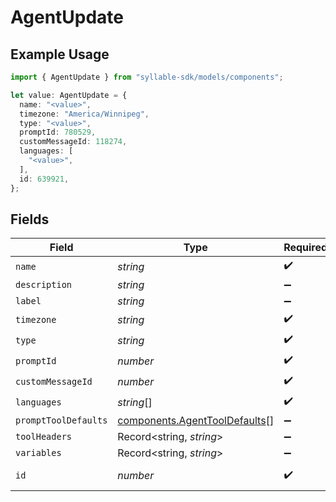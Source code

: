 # AgentUpdate

## Example Usage

```typescript
import { AgentUpdate } from "syllable-sdk/models/components";

let value: AgentUpdate = {
  name: "<value>",
  timezone: "America/Winnipeg",
  type: "<value>",
  promptId: 780529,
  customMessageId: 118274,
  languages: [
    "<value>",
  ],
  id: 639921,
};
```

## Fields

| Field                                                                          | Type                                                                           | Required                                                                       | Description                                                                    |
| ------------------------------------------------------------------------------ | ------------------------------------------------------------------------------ | ------------------------------------------------------------------------------ | ------------------------------------------------------------------------------ |
| `name`                                                                         | *string*                                                                       | :heavy_check_mark:                                                             | N/A                                                                            |
| `description`                                                                  | *string*                                                                       | :heavy_minus_sign:                                                             | N/A                                                                            |
| `label`                                                                        | *string*                                                                       | :heavy_minus_sign:                                                             | N/A                                                                            |
| `timezone`                                                                     | *string*                                                                       | :heavy_check_mark:                                                             | N/A                                                                            |
| `type`                                                                         | *string*                                                                       | :heavy_check_mark:                                                             | N/A                                                                            |
| `promptId`                                                                     | *number*                                                                       | :heavy_check_mark:                                                             | N/A                                                                            |
| `customMessageId`                                                              | *number*                                                                       | :heavy_check_mark:                                                             | N/A                                                                            |
| `languages`                                                                    | *string*[]                                                                     | :heavy_check_mark:                                                             | N/A                                                                            |
| `promptToolDefaults`                                                           | [components.AgentToolDefaults](../../models/components/agenttooldefaults.md)[] | :heavy_minus_sign:                                                             | N/A                                                                            |
| `toolHeaders`                                                                  | Record<string, *string*>                                                       | :heavy_minus_sign:                                                             | N/A                                                                            |
| `variables`                                                                    | Record<string, *string*>                                                       | :heavy_minus_sign:                                                             | N/A                                                                            |
| `id`                                                                           | *number*                                                                       | :heavy_check_mark:                                                             | The Agent ID                                                                   |